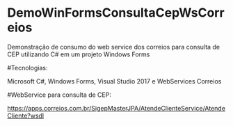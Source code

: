# DemoWinFormsConsultaCepWsCorreios
Demonstração de consumo do web service dos correios para consulta de CEP utilizando C# em um projeto Windows Forms

#Tecnologias:

Microsoft C#,
Windows Forms,
Visual Studio 2017 e 
WebServices Correios


#WebService para consulta de CEP:

https://apps.correios.com.br/SigepMasterJPA/AtendeClienteService/AtendeCliente?wsdl

